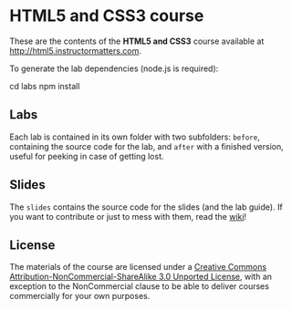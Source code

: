 HTML5 and CSS3 course
=====================

These are the contents of the **HTML5 and CSS3** course available at http://html5.instructormatters.com.

To generate the lab dependencies (node.js is required):
	
  cd labs
  npm install

Labs
----
Each lab is contained in its own folder with two subfolders: `before`, containing the source code for the lab, and `after` with a finished version, useful for peeking in case of getting lost.

Slides
------
The `slides` contains the source code for the slides (and the lab guide). If you want to contribute or just to mess with them, read the [wiki](html5css3/wiki)!

License
-------
The materials of the course are licensed under a [Creative Commons Attribution-NonCommercial-ShareAlike 3.0 Unported License](http://creativecommons.org/licenses/by-nc-sa/3.0/deed.en`US), with an exception to the NonCommercial clause to be able to deliver courses commercially for your own purposes.

